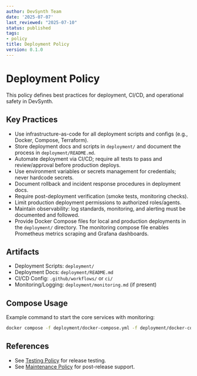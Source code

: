 ```yaml
---
author: DevSynth Team
date: '2025-07-07'
last_reviewed: "2025-07-10"
status: published
tags:
- policy
title: Deployment Policy
version: 0.1.0
---
```


# Deployment Policy

This policy defines best practices for deployment, CI/CD, and operational safety in DevSynth.

## Key Practices

- Use infrastructure-as-code for all deployment scripts and configs (e.g., Docker, Compose, Terraform).
- Store deployment docs and scripts in `deployment/` and document the process in `deployment/README.md`.
- Automate deployment via CI/CD; require all tests to pass and review/approval before production deploys.
- Use environment variables or secrets management for credentials; never hardcode secrets.
- Document rollback and incident response procedures in deployment docs.
- Require post-deployment verification (smoke tests, monitoring checks).
- Limit production deployment permissions to authorized roles/agents.
- Maintain observability: log standards, monitoring, and alerting must be documented and followed.
- Provide Docker Compose files for local and production deployments in the
  `deployment/` directory. The monitoring compose file enables Prometheus metrics
  scraping and Grafana dashboards.

## Artifacts

- Deployment Scripts: `deployment/`
- Deployment Docs: `deployment/README.md`
- CI/CD Config: `.github/workflows/` or `ci/`
- Monitoring/Logging: `deployment/monitoring.md` (if present)

## Compose Usage

Example command to start the core services with monitoring:

```bash
docker compose -f deployment/docker-compose.yml -f deployment/docker-compose.monitoring.yml up -d
```

## References

- See [Testing Policy](testing.md) for release testing.
- See [Maintenance Policy](maintenance.md) for post-release support.

